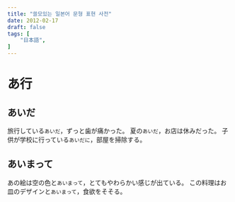 ```yaml
---
title: "쓸모있는 일본어 문형 표현 사전"
date: 2012-02-17
draft: false
tags: [
    "日本語",
]
---
```


# あ行
## あいだ
旅行している`あいだ`，ずっと歯が痛かった。
夏の`あいだ`，お店は休みだった。
子供が学校に行っている`あいだに`，部屋を掃除する。
## あいまって
あの絵は空の色と`あいまって`，とてもやわらかい感じが出ている。
この料理はお皿のデザインと`あいまって`，食欲をそそる。


